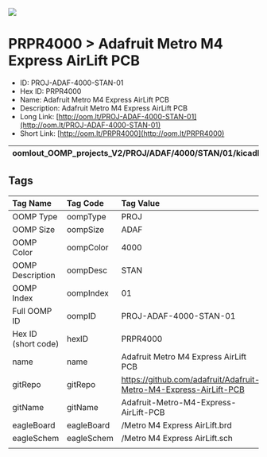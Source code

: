 


  
![][im]
# PRPR4000 > Adafruit Metro M4 Express AirLift PCB

- ID: PROJ-ADAF-4000-STAN-01
- Hex ID: PRPR4000
- Name: Adafruit Metro M4 Express AirLift PCB
- Description: Adafruit Metro M4 Express AirLift PCB
- Long Link: [http://oom.lt/PROJ-ADAF-4000-STAN-01](http://oom.lt/PROJ-ADAF-4000-STAN-01)
- Short Link: [http://oom.lt/PRPR4000](http://oom.lt/PRPR4000)
  

|oomlout_OOMP_projects_V2/PROJ/ADAF/4000/STAN/01/kicadPcb3dFront.png|oomlout_OOMP_projects_V2/PROJ/ADAF/4000/STAN/01/kicadPcb3dBack.png|oomlout_OOMP_projects_V2/PROJ/ADAF/4000/STAN/01/kicadPcb3d.png||
| :---: | :---: | :---: | :---: |

## Tags
  

|Tag Name|Tag Code|Tag Value|
| :--- | :--- | :--- |
|OOMP Type|oompType|PROJ|
|OOMP Size|oompSize|ADAF|
|OOMP Color|oompColor|4000|
|OOMP Description|oompDesc|STAN|
|OOMP Index|oompIndex|01|
|Full OOMP ID|oompID|PROJ-ADAF-4000-STAN-01|
|Hex ID (short code)|hexID|PRPR4000|
|name|name|Adafruit Metro M4 Express AirLift PCB|
|gitRepo|gitRepo|https://github.com/adafruit/Adafruit-Metro-M4-Express-AirLift-PCB|
|gitName|gitName|Adafruit-Metro-M4-Express-AirLift-PCB|
|eagleBoard|eagleBoard|/Metro M4 Express AirLift.brd|
|eagleSchem|eagleSchem|/Metro M4 Express AirLift.sch|
||||



[im]: PROJ/ADAF/4000/STAN/01/kicadPcb3d_450.png
